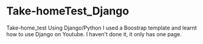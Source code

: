 # Take-homeTest_Django
Take-home_test Using Django/Python
I used a Boostrap template and learnt how to use Django on Youtube. 
I haven't done it, it only has one page. 
